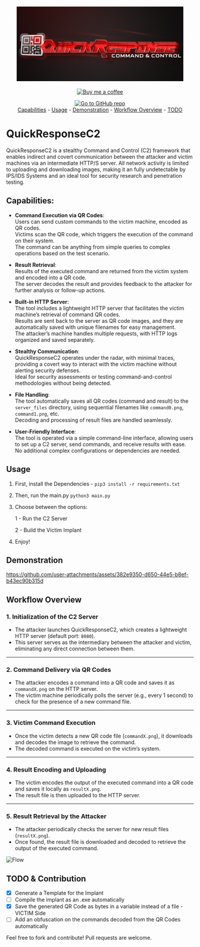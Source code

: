 
<p align="center">
  <img src="logo.png" alt="QuickResponseC2" width="auto" height="200"/><br><br>
<a href="https://www.buymeacoffee.com/kimd155">
  <img src="https://i.ibb.co/TbX6GmK/bmc-button.png" alt="Buy me a coffee" width="130" height="auto"/>
</a>
</p>
<div align="center">
  <a href="https://github.com/kimd155/QuickResponseC2" target="_blank">
    <img src="https://img.shields.io/static/v1?label=kimd155&message=QuickResponseC2&color=red&logo=github" alt="Go to GitHub repo" /> <br/>
  </a>
  <div>
  <a href="#capabilities">Capabilities</a> - <a href="#usage">Usage</a> - <a href="#demonstration">Demonstration</a> - <a href="#workflow-overview">Workflow Overview</a> - <a href="#todo--contribution">TODO</a>
  </div>
</div>


# QuickResponseC2
QuickResponseC2 is a stealthy Command and Control (C2) framework that enables indirect and covert communication between the attacker and victim machines via an intermediate HTTP/S server. All network activity is limited to uploading and downloading images, making it an fully undetectable by IPS/IDS Systems and an ideal tool for security research and penetration testing.


## Capabilities:

- **Command Execution via QR Codes**:  
  Users can send custom commands to the victim machine, encoded as QR codes.  
  Victims scan the QR code, which triggers the execution of the command on their system.  
  The command can be anything from simple queries to complex operations based on the test scenario.

- **Result Retrieval**:  
  Results of the executed command are returned from the victim system and encoded into a QR code.  
  The server decodes the result and provides feedback to the attacker for further analysis or follow-up actions.

- **Built-in HTTP Server**:  
  The tool includes a lightweight HTTP server that facilitates the victim machine’s retrieval of command QR codes.  
  Results are sent back to the server as QR code images, and they are automatically saved with unique filenames for easy management.  
  The attacker’s machine handles multiple requests, with HTTP logs organized and saved separately.

- **Stealthy Communication**:  
  QuickResponseC2 operates under the radar, with minimal traces, providing a covert way to interact with the victim machine without alerting security defenses.  
  Ideal for security assessments or testing command-and-control methodologies without being detected.

- **File Handling**:  
  The tool automatically saves all QR codes (command and result) to the `server_files` directory, using sequential filenames like `command0.png`, `command1.png`, etc.  
  Decoding and processing of result files are handled seamlessly.

- **User-Friendly Interface**:  
  The tool is operated via a simple command-line interface, allowing users to set up a C2 server, send commands, and receive results with ease.  
  No additional complex configurations or dependencies are needed.


## Usage

1. First, install the Dependencies -
   `pip3 install -r requirements.txt`
2. Then, run the main.py
   `python3 main.py`
3. Choose between the options:
   
   1 - Run the C2 Server
   
   2 - Build the Victim Implant
   
5. Enjoy! 

## Demonstration



https://github.com/user-attachments/assets/382e9350-d650-44e5-b8ef-b43ec90b315d


## Workflow Overview

### 1. **Initialization of the C2 Server**
- The attacker launches QuickResponseC2, which creates a lightweight HTTP server (default port: `8080`).
- This server serves as the intermediary between the attacker and victim, eliminating any direct connection between them.

---

### 2. **Command Delivery via QR Codes**
- The attacker encodes a command into a QR code and saves it as `commandX.png` on the HTTP server.
- The victim machine periodically polls the server (e.g., every 1 second) to check for the presence of a new command file.

---

### 3. **Victim Command Execution**
- Once the victim detects a new QR code file (`commandX.png`), it downloads and decodes the image to retrieve the command.
- The decoded command is executed on the victim’s system.

---

### 4. **Result Encoding and Uploading**
- The victim encodes the output of the executed command into a QR code and saves it locally as `resultX.png`.
- The result file is then uploaded to the HTTP server.

---

### 5. **Result Retrieval by the Attacker**
- The attacker periodically checks the server for new result files (`resultX.png`).
- Once found, the result file is downloaded and decoded to retrieve the output of the executed command.

![Flow](https://github.com/user-attachments/assets/25a092cb-2c80-4b39-bc7f-252ee8770679)


## TODO & Contribution

- [x] Generate a Template for the Implant
- [ ] Compile the implant as an .exe automatically
- [x] Save the generated QR Code as bytes in a variable instead of a file - VICTIM Side
- [ ] Add an obfuscation on the commands decoded from the QR Codes automatically

Feel free to fork and contribute! Pull requests are welcome.
